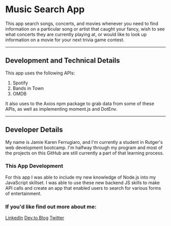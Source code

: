 # Music Search App

This app search songs, concerts, and movies whenever you need to find information on a particular song or artist that caught your fancy, wish to see what concerts they are currently playing at, or would like to look up information on a movie for your next trivia game contest.

<hr>

## Development and Technical Details

This app uses the following APIs:

1. Spotify
2. Bands in Town
3. OMDB

It also uses to the Axios npm package to grab data from some of these APIs, as well as implementing moment.js and DotEnv.

<hr>

## Developer Details

My name is Jamie Karen Ferrugiaro, and I'm currently a student in Rutger's web development bootcamp. I'm halfway through my program and most of the projects on this GitHub are still currently a part of that learning process.

### This App Development
For this app I was able to include my new knowledge of Node.js into my JavaScript skillset. I was able to use these new backend JS skills to make API calls and create an app that enabled users to search for various forms of entertainment.

### If you'd like find out more about me:

[LinkedIn]("https://www.linked.in/in/jamiekaren")
[Dev.to Blog]("https://dev.to/jamiekaren")
[Twitter]("https://www.twitter.com/missjamiekaren")


